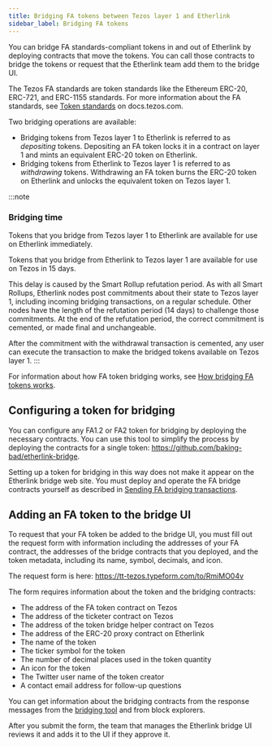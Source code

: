 ```yaml
---
title: Bridging FA tokens between Tezos layer 1 and Etherlink
sidebar_label: Bridging FA tokens
---
```


You can bridge FA standards-compliant tokens in and out of Etherlink by deploying contracts that move the tokens.
You can call those contracts to bridge the tokens or request that the Etherlink team add them to the bridge UI.

The Tezos FA standards are token standards like the Ethereum ERC-20, ERC-721, and ERC-1155 standards.
For more information about the FA standards, see [Token standards](https://docs.tezos.com/architecture/tokens#token-standards) on docs.tezos.com.

Two bridging operations are available:

- Bridging tokens from Tezos layer 1 to Etherlink is referred to as _depositing_ tokens.
Depositing an FA token locks it in a contract on layer 1 and mints an equivalent ERC-20 token on Etherlink.
- Bridging tokens from Etherlink to Tezos layer 1 is referred to as _withdrawing_ tokens.
Withdrawing an FA token burns the ERC-20 token on Etherlink and unlocks the equivalent token on Tezos layer 1.

:::note
<h3>Bridging time</h3>
Tokens that you bridge from Tezos layer 1 to Etherlink are available for use on Etherlink immediately.

Tokens that you bridge from Etherlink to Tezos layer 1 are available for use on Tezos in 15 days.

This delay is caused by the Smart Rollup refutation period.
As with all Smart Rollups, Etherlink nodes post commitments about their state to Tezos layer 1, including incoming bridging transactions, on a regular schedule.
Other nodes have the length of the refutation period (14 days) to challenge those commitments.
At the end of the refutation period, the correct commitment is cemented, or made final and unchangeable.

After the commitment with the withdrawal transaction is cemented, any user can execute the transaction to make the bridged tokens available on Tezos layer 1.
:::

For information about how FA token bridging works, see [How bridging FA tokens works](/bridging/bridging-fa-how).

## Configuring a token for bridging

You can configure any FA1.2 or FA2 token for bridging by deploying the necessary contracts.
You can use this tool to simplify the process by deploying the contracts for a single token: https://github.com/baking-bad/etherlink-bridge.

Setting up a token for bridging in this way does not make it appear on the Etherlink bridge web site.
You must deploy and operate the FA bridge contracts yourself as described in [Sending FA bridging transactions](/bridging/bridging-fa-transactions).

## Adding an FA token to the bridge UI

To request that your FA token be added to the bridge UI, you must fill out the request form with information including the addresses of your FA contract, the addresses of the bridge contracts that you deployed, and the token metadata, including its name, symbol, decimals, and icon.

The request form is here: https://tt-tezos.typeform.com/to/RmiMO04v

The form requires information about the token and the bridging contracts:

- The address of the FA token contract on Tezos
- The address of the ticketer contract on Tezos
- The address of the token bridge helper contract on Tezos
- The address of the ERC-20 proxy contract on Etherlink
- The name of the token
- The ticker symbol for the token
- The number of decimal places used in the token quantity
- An icon for the token
- The Twitter user name of the token creator
- A contact email address for follow-up questions

You can get information about the bridging contracts from the response messages from the [bridging tool](https://github.com/baking-bad/etherlink-bridge) and from block explorers.

After you submit the form, the team that manages the Etherlink bridge UI reviews it and adds it to the UI if they approve it.
